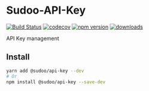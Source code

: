 # Sudoo-API-Key

[![Build Status](https://travis-ci.com/SudoDotDog/API-Key.svg?branch=master)](https://travis-ci.com/SudoDotDog/API-Key)
[![codecov](https://codecov.io/gh/SudoDotDog/API-Key/branch/master/graph/badge.svg)](https://codecov.io/gh/SudoDotDog/API-Key)
[![npm version](https://badge.fury.io/js/%40sudoo%2Fapi-key.svg)](https://www.npmjs.com/package/@sudoo/api-key)
[![downloads](https://img.shields.io/npm/dm/@sudoo/api-key.svg)](https://www.npmjs.com/package/@sudoo/api-key)

API Key management

## Install

```sh
yarn add @sudoo/api-key --dev
# Or
npm install @sudoo/api-key --save-dev
```
